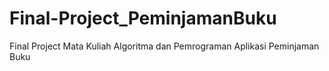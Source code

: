 # Final-Project_PeminjamanBuku
Final Project Mata Kuliah Algoritma dan Pemrograman Aplikasi Peminjaman Buku
